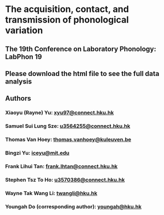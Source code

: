 # The acquisition, contact, and transmission of phonological variation
## The 19th Conference on Laboratory Phonology: LabPhon 19

## Please download the html file to see the full data analysis

## Authors
### Xiaoyu (Rayne) Yu: xyu97@connect.hku.hk
### Samuel Sui Lung Sze: u3564255@connect.hku.hk
### Thomas Van Hoey: thomas.vanhoey@kuleuven.be
### Bingzi Yu: iceyu@mit.edu
### Frank Lihui Tan: frank.lhtan@connect.hku.hk
### Stephen Tsz To Ho:	u3570386@connect.hku.hk
### Wayne Tak Wang Li: twangli@hku.hk
### Youngah Do (corresponding author): youngah@hku.hk
